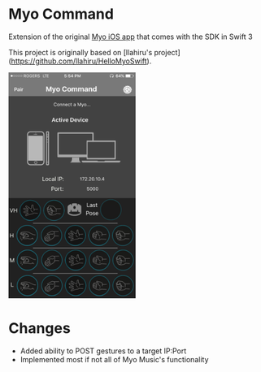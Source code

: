 # Myo Command

Extension of the original [Myo iOS app](https://developer.thalmic.com/downloads) that comes with the SDK in Swift 3

This project is originally based on [llahiru's project] (https://github.com/llahiru/HelloMyoSwift).

<img src="https://github.com/mt809/HelloMyoSwift/blob/master/screenshot.PNG?raw=true" width="250"> 

# Changes

* Added ability to POST gestures to a target IP:Port
* Implemented most if not all of Myo Music's functionality 
